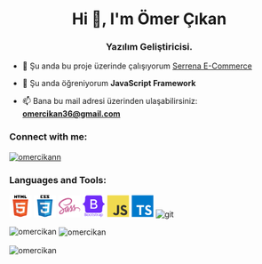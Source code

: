 <h1 align="center">Hi 👋, I'm Ömer Çıkan</h1>
<h3 align="center">Yazılım Geliştiricisi.</h3>

- 🔭 Şu anda bu proje üzerinde çalışıyorum [Serrena E-Commerce](https://github.com/omercikan/serrena-ecommerce)

- 🌱 Şu anda öğreniyorum **JavaScript Framework**

- 📫 Bana bu mail adresi üzerinden ulaşabilirsiniz: **omercikan36@gmail.com**

<h3 align="left">Connect with me:</h3>
<p align="left">
<a href="https://instagram.com/omercikann" target="blank"><img align="center" src="https://raw.githubusercontent.com/rahuldkjain/github-profile-readme-generator/master/src/images/icons/Social/instagram.svg" alt="omercikann" height="30" width="40" /></a>
</p>

<h3 align="left">Languages and Tools:</h3>
<p align="left"> <a href="https://getbootstrap.com" target="_blank" rel="noreferrer"></a> <img src="https://raw.githubusercontent.com/devicons/devicon/master/icons/html5/html5-original-wordmark.svg" alt="html5" width="40" height="40"/>  <img src="https://raw.githubusercontent.com/devicons/devicon/master/icons/css3/css3-original-wordmark.svg" alt="css3" width="40" height="40"/> <img src="https://raw.githubusercontent.com/devicons/devicon/master/icons/sass/sass-original.svg" alt="sass" width="40" height="40"/> <img src="https://raw.githubusercontent.com/devicons/devicon/master/icons/bootstrap/bootstrap-plain-wordmark.svg" alt="bootstrap" width="40" height="40"/> <a href="https://www.w3schools.com/css/" target="_blank" rel="noreferrer"></a> <a href="https://git-scm.com/" target="_blank" rel="noreferrer"></a>  <a href="https://www.w3.org/html/" target="_blank" rel="noreferrer"></a>  <a href="https://developer.mozilla.org/en-US/docs/Web/JavaScript" target="_blank" rel="noreferrer"></a> <img src="https://raw.githubusercontent.com/devicons/devicon/master/icons/javascript/javascript-original.svg" alt="javascript" width="40" height="40"/> <a href="https://sass-lang.com" target="_blank" rel="noreferrer"></a>  <a href="https://www.typescriptlang.org/" target="_blank" rel="noreferrer"></a> <img src="https://raw.githubusercontent.com/devicons/devicon/master/icons/typescript/typescript-original.svg" alt="typescript" width="40" height="40"/> </a> <img src="https://www.vectorlogo.zone/logos/git-scm/git-scm-icon.svg" alt="git" width="40" height="40"/> </p>

<p><img align="left" src="https://github-readme-stats.vercel.app/api/top-langs?username=omercikan&show_icons=true&locale=en&layout=compact" alt="omercikan" /></p>

<p>&nbsp;<img align="center" src="https://github-readme-stats.vercel.app/api?username=omercikan&show_icons=true&locale=en" alt="omercikan" /></p>

<p><img align="center" src="https://github-readme-streak-stats.herokuapp.com/?user=omercikan&" alt="omercikan" /></p>

